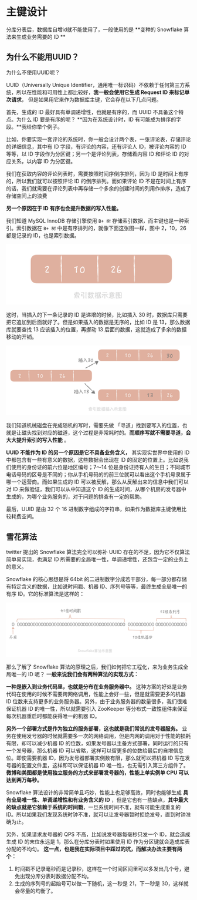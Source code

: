 # 主键设计

分库分表后，数据库自增id就不能使用了，一般使用的是 **变种的 Snowflake 算法来生成业务需要的 ID **

## 为什么不能用UUID？

为什么不使用UUID呢？

UUID（Universally Unique Identifier，通用唯一标识码）不依赖于任何第三方系统，所以在性能和可用性上都比较好，**我一般会使用它生成 Request ID 来标记单次请求**， 但是如果用它来作为数据库主键，它会存在以下几点问题。

首先，生成的 ID 最好具有单调递增性，也就是有序的，而 UUID 不具备这个特点。为什么 ID 要是有序的呢？ **因为在系统设计时，ID 有可能成为排序的字段。**我给你举个例子。

比如，你要实现一套评论的系统时，你一般会设计两个表，一张评论表，存储评论的详细信息，其中有 ID 字段，有评论的内容，还有评论人 ID，被评论内容的 ID 等等，以 ID 字段作为分区键；另一个是评论列表，存储着内容 ID 和评论 ID 的对应关系，以内容 ID 为分区键。

我们在获取内容的评论列表时，需要按照时间序倒序排列，因为 ID 是时间上有序的，所以我们就可以按照评论 ID 的倒序排列。而如果评论 ID 不是在时间上有序的话，我们就需要在评论列表中再存储一个多余的创建时间的列用作排序，造成了存储空间上的浪费

**另一个原因在于 ID 有序也会提升数据的写入性能。**

我们知道 MySQL InnoDB 存储引擎使用 `B+ 树` 存储索引数据，而主键也是一种索引。索引数据在 `B+ 树` 中是有序排列的，就像下面这张图一样，图中 2，10，26 都是记录的 ID，也是索引数据。

![img](./assets/image-20211022205338838.png)

这时，当插入的下一条记录的 ID 是递增的时候，比如插入 30 时，数据库只需要把它追加到后面就好了。但是如果插入的数据是无序的，比如 ID 是 13，那么数据库就要查找 13 应该插入的位置，再挪动 13 后面的数据，这就造成了多余的数据移动的开销。

![img](./assets/image-20211022205348260.png)

我们知道机械磁盘在完成随机的写时，需要先做 「寻道」找到要写入的位置，也就是让磁头找到对应的磁道，这个过程是非常耗时的。**而顺序写就不需要寻道，会大大提升索引的写入性能** 。

**UUID 不能作为 ID 的另一个原因是它不具备业务含义，** 其实现实世界中使用的 ID 中都包含有一些有意义的数据，这些数据会出现在 ID 的固定的位置上。比如说我们使用的身份证的前六位是地区编号；7～14 位是身份证持有人的生日；不同城市电话号码的区号是不同的；你从手机号码的的前三位就可以看出这个手机号隶属于哪一个运营商。而如果生成的 ID 可以被反解，那么从反解出来的信息中我们可以对 ID 来做验证，我们可以从中知道这个 ID 的生成时间，从哪个机房的发号器中生成的，为哪个业务服务的，对于问题的排查有一定的帮助。

最后，UUID 是由 32 个 16 进制数字组成的字符串，如果作为数据库主键使用比较耗费空间。



## 雪花算法

twitter 提出的 Snowflake 算法完全可以弥补 UUID 存在的不足，因为它不仅算法简单易实现，也满足 ID 所需要的全局唯一性，单调递增性，还包含一定的业务上的意义。

Snowflake 的核心思想是将 64bit 的二进制数字分成若干部分，每一部分都存储有特定含义的数据，比如说时间戳、机器 ID、序列号等等，最终生成全局唯一的有序 ID。它的标准算法是这样的：

![img](./assets/image-20211022205657458.png)

那么了解了 Snowflake 算法的原理之后，我们如何把它工程化，来为业务生成全局唯一的 ID 呢？ **一般来说我们会有两种算法的实现方式：**

**一种是嵌入到业务代码里，也就是分布在业务服务器中。** 这种方案的好处是业务代码在使用的时候不需要跨网络调用，性能上会好一些，但是就需要更多的机器 ID 位数来支持更多的业务服务器。另外，由于业务服务器的数量很多，我们很难保证机器 ID 的唯一性，所以就需要引入 ZooKeeper 等分布式一致性组件来保证每次机器重启时都能获得唯一的机器 ID。

**另外一个部署方式是作为独立的服务部署，这也就是我们常说的发号器服务。** 业务在使用发号器的时候就需要多一次的网络调用，但是内网的调用对于性能的损耗有限，却可以减少机器 ID 的位数，如果发号器以主备方式部署，同时运行的只有一个发号器，那么机器 ID 可以省略，这样可以留更多的位数给最后的自增信息位。即使需要机器 ID，因为发号器部署实例数有限，那么就可以把机器 ID 写在发号器的配置文件里，这样即可以保证机器 ID 唯一性，也无需引入第三方组件了。 **微博和美图都是使用独立服务的方式来部署发号器的，性能上单实例单 CPU 可以达到两万每秒。**

Snowflake 算法设计的非常简单且巧妙，性能上也足够高效，同时也能够生成 **具有全局唯一性、单调递增性和有业务含义的 ID** ，但是它也有一些缺点，**其中最大的缺点就是它依赖于系统的时间戳**，一旦系统时间不准，就有可能生成重复的 ID。所以如果我们发现系统时钟不准，就可以让发号器暂时拒绝发号，直到时钟准确为止。

另外，如果请求发号器的 QPS 不高，比如说发号器每毫秒只发一个 ID，就会造成生成 ID 的末位永远是 1，那么在分库分表时如果使用 ID 作为分区键就会造成库表分配的不均匀。 **这一点，也是我在实际项目中踩过的坑，而解决办法主要有两个：**

1. 时间戳不记录毫秒而是记录秒，这样在一个时间区间里可以多发出几个号，避免出现分库分表时数据分配不均。
2. 生成的序列号的起始号可以做一下随机，这一秒是 21，下一秒是 30，这样就会尽量的均衡了。


